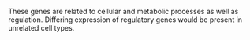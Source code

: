 These genes are related to cellular and metabolic processes as well as regulation. Differing expression of regulatory genes would be present in unrelated cell types.
